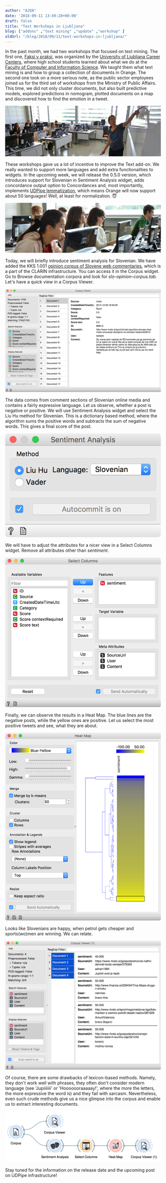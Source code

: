 ```yaml
---
author: "AJDA"
date: '2018-09-11 13:49:28+00:00'
draft: false
title: "Text Workshops in Ljubljana"
blog: ["addons" ,"text mining" ,"update" ,"workshop" ]
oldUrl: "/blog/2018/09/11/text-workshops-in-ljubljana/"
---
```


In the past month, we had two workshops that focused on text mining. The first one, [Faksi v praksi](https://www.kc.uni-lj.si/novice/poletna-ola-faksi-v-praksi.html), was organized by the [University of Ljubljana Career Centers](https://kc.uni-lj.si/domov.html), where high school students learned about what we do at the [Faculty of Computer and Information Science](https://fri.uni-lj.si/en). We taught them what text mining is and how to group a collection of documents in Orange. The second one took on a more serious note, as the public sector employees joined us for the third set of workshops from the Ministry of Public Affairs. This time, we did not only cluster documents, but also built predictive models, explored predictions in nomogram, plotted documents on a map and discovered how to find the emotion in a tweet.

![](1_FRI_6838.jpg)

These workshops gave us a lot of incentive to improve the Text add-on. We really wanted to support more languages and add extra functionalities to widgets. In the upcoming week, we will release the 0.5.0 version, which introduces support for Slovenian in Sentiment Analysis widget, adds concordance output option to Concordances and, most importantly, implements [UDPipe lemmatization](http://ufal.mff.cuni.cz/udpipe/users-manual#universal_dependencies_20_models), which means Orange will now support about 50 languages! Well, at least for normalization. 😇

![](3_FRI_6797.jpg)

Today, we will briefly introduce sentiment analysis for Slovenian. We have added the KKS 1.001 [opinion corpus of Slovene web commentaries](https://www.clarin.si/repository/xmlui/handle/11356/1115#), which is a part of the CLARIN infrastructure. You can access it in the Corpus widget. Go to Browse documentation corpora and look for _slo-opinion-corpus.tab_. Let's have a quick view in a Corpus Viewer.

![](Screen-Shot-2018-09-11-at-15.01.32.png)

The data comes from comment sections of Slovenian online media and contains a fairly expressive language. Let us observe, whether a post is negative or positive. We will use Sentiment Analysis widget and select the Liu Hu method for Slovenian. This is a dictionary based method, where the algorithm sums the positive words and subtracts the sum of negative words. This gives a final score of the post.

![](Screen-Shot-2018-09-11-at-15.15.42.png)

We will have to adjust the attributes for a nicer view in a Select Columns widget. Remove all attributes other than _sentiment_.

![](Screen-Shot-2018-09-11-at-15.01.43.png)

Finally, we can observe the results in a Heat Map. The blue lines are the negative posts, while the yellow ones are positive. Let us select the most positive tweets and see, what they are about.

![](Screen-Shot-2018-09-11-at-15.18.48.png)

Looks like Slovenians are happy, when petrol gets cheaper and sports(wo)men are winning. We can relate.

![](Screen-Shot-2018-09-11-at-15.19.59.png)

Of course, there are some drawbacks of lexicon-based methods. Namely, they don't work well with phrases, they often don't consider modern language (see 'Jupiiiiiii' or 'Hooooooraaaaay!', where the more the letters, the more expressive the word is) and they fail with sarcasm. Nevertheless, even such crude methods give us a nice glimpse into the corpus and enable us to extract interesting documents.

![](Screen-Shot-2018-09-11-at-15.17.45.png)

Stay tuned for the information on the release date and the upcoming post on UDPipe infrastructure!
